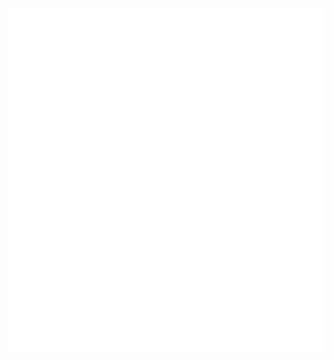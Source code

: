 <p align="center">
  <a href="https://github.com/lowlighter/metrics">
    <img src="./metrics/light.svg">
  </a>
</p>